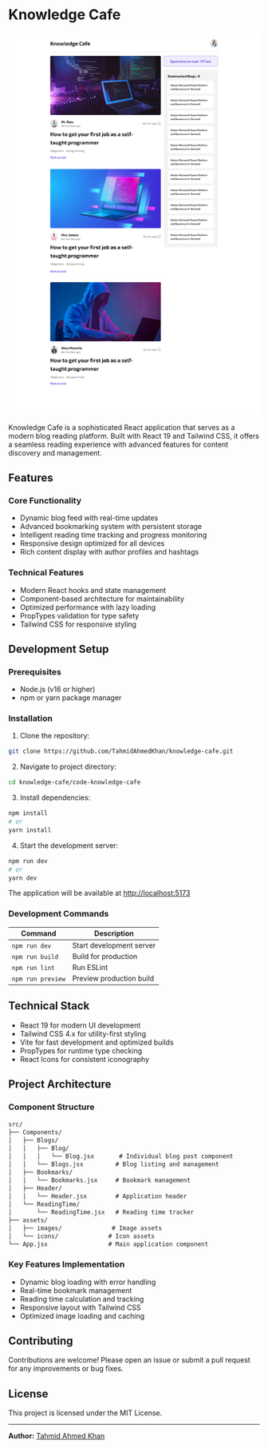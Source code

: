 # Knowledge Cafe

![Knowledge Cafe Preview](./Design/screenshot.png)

Knowledge Cafe is a sophisticated React application that serves as a modern blog reading platform. Built with React 19 and Tailwind CSS, it offers a seamless reading experience with advanced features for content discovery and management.

## Features

### Core Functionality
- Dynamic blog feed with real-time updates
- Advanced bookmarking system with persistent storage
- Intelligent reading time tracking and progress monitoring
- Responsive design optimized for all devices
- Rich content display with author profiles and hashtags

### Technical Features
- Modern React hooks and state management
- Component-based architecture for maintainability
- Optimized performance with lazy loading
- PropTypes validation for type safety
- Tailwind CSS for responsive styling

## Development Setup

### Prerequisites
- Node.js (v16 or higher)
- npm or yarn package manager

### Installation

1. Clone the repository:
```bash
git clone https://github.com/TahmidAhmedKhan/knowledge-cafe.git
```

2. Navigate to project directory:
```bash
cd knowledge-cafe/code-knowledge-cafe
```

3. Install dependencies:
```bash
npm install
# or
yarn install
```

4. Start the development server:
```bash
npm run dev
# or
yarn dev
```

The application will be available at [http://localhost:5173](http://localhost:5173)

### Development Commands

| Command | Description |
|---------|------------|
| `npm run dev` | Start development server |
| `npm run build` | Build for production |
| `npm run lint` | Run ESLint |
| `npm run preview` | Preview production build |

## Technical Stack

- React 19 for modern UI development
- Tailwind CSS 4.x for utility-first styling
- Vite for fast development and optimized builds
- PropTypes for runtime type checking
- React Icons for consistent iconography

## Project Architecture

### Component Structure
```
src/
├── Components/
│   ├── Blogs/
│   │   ├── Blog/
│   │   │   └── Blog.jsx       # Individual blog post component
│   │   └── Blogs.jsx         # Blog listing and management
│   ├── Bookmarks/
│   │   └── Bookmarks.jsx     # Bookmark management
│   ├── Header/
│   │   └── Header.jsx        # Application header
│   └── ReadingTime/
│       └── ReadingTime.jsx   # Reading time tracker
├── assets/
│   ├── images/              # Image assets
│   └── icons/              # Icon assets
└── App.jsx                 # Main application component
```

### Key Features Implementation
- Dynamic blog loading with error handling
- Real-time bookmark management
- Reading time calculation and tracking
- Responsive layout with Tailwind CSS
- Optimized image loading and caching

## Contributing

Contributions are welcome! Please open an issue or submit a pull request for any improvements or bug fixes.

## License

This project is licensed under the MIT License.

---
**Author:** [Tahmid Ahmed Khan](https://github.com/TahmidAhmedKhan)
